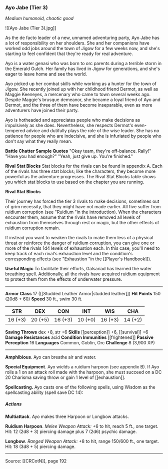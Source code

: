 ### Ayo Jabe (Tier 3)
_Medium humanoid, chaotic good_

![[Ayo Jabe (Tier 3).jpg]]

As the de facto leader of a new, unnamed adventuring party, Ayo Jabe has a lot of responsibility on her shoulders. She and her companions have worked odd jobs around the town of Jigow for a few weeks now, and she's starting to feel confident that they're ready for real adventure.

Ayo is a water genasi who was born to orc parents during a terrible storm in the Emerald Gulch. Her family has lived in Jigow for generations, and she's eager to leave home and see the world.

Ayo picked up her combat skills while working as a hunter for the town of Jigow. She recently joined up with her childhood friend Dermot, as well as Maggie Keeneyes, a mercenary who came to town several weeks ago. Despite Maggie's brusque demeanor, she became a loyal friend of Ayo and Dermot, and the three of them have become inseparable, even as more adventurers have joined their party.

Ayo is hotheaded and appreciates people who make decisions as impulsively as she does. Nevertheless, she respects Dermot's even-tempered advice and dutifully plays the role of the wise leader. She has no patience for people who are indecisive, and she is infuriated by people who don't say what they really mean.

**Battle Chatter Sample Quotes** "Okay team, they're off-balance. Rally!" "Have you had enough?" "Yeah, just give up. You're finished."



**Rival Stat Blocks** Stat blocks for the rivals can be found in appendix A. Each of the rivals has three stat blocks; like the characters, they become more powerful as the adventure progresses. The Rival Stat Blocks table shows you which stat blocks to use based on the chapter you are running.

**Rival Stat Blocks** 

Their journey has forced the tier 3 rivals to make decisions, sometimes out of grim necessity, that they might have not made earlier. All five suffer from ruidium corruption (see "Ruidium "in the introduction). When the characters encounter them, assume that the rivals have removed all levels of exhaustion from themselves through rest or magic, but the other effects of ruidium corruption remain.

If instead you want to weaken the rivals to make them less of a physical threat or reinforce the danger of ruidium corruption, you can give one or more of the rivals 1d4 levels of exhaustion each. In this case, you'll need to keep track of each rival's exhaustion level and the condition's corresponding effects (see "Exhaustion "in the [[Player's Handbook]]).

**Useful Magic** To facilitate their efforts, Galsariad has learned the water breathing spell. Additionally, all the rivals have acquired ruidium equipment to protect them from the effects of underwater pressure.







---

**Armor Class** 17 ([[Studded Leather Armor|studded leather]])
**Hit Points** 150 (20d8 + 60)
**Speed** 30 ft., swim 30 ft.

| STR     | DEX     | CON     | INT     | WIS     | CHA     |
|---------|---------|---------|---------|---------|---------|
| 16 (+3) | 20 (+5) | 16 (+3) | 10 (+0) | 16 (+3) | 14 (+2) |

**Saving Throws** dex +8, str +6
**Skills** [[perception]] +6, [[survival]] +6
**Damage Resistances** acid
**Condition Immunities** [[frightened]]
**Passive Perception** 16
**Languages** Common, Goblin, Orc
**Challenge** 8 (3,900 XP)

---

**Amphibious**. Ayo can breathe air and water.

**Special Equipment**. Ayo wields a ruidium harpoon (see appendix B). If Ayo rolls a 1 on an attack roll made with the harpoon, she must succeed on a DC 20 Charisma saving throw or gain 1 level of [[exhaustion]].

**Spellcasting.** Ayo casts one of the following spells, using Wisdom as the spellcasting ability (spell save DC 14):

##### Actions
**Multiattack**. Ayo makes three Harpoon or Longbow attacks.

**Ruidium Harpoon**. _Melee Weapon Attack:_ +6 to hit, reach 5 ft., one target. Hit: 12 (2d8 + 3) piercing damage plus 7 (2d6) psychic damage.

**Longbow**. _Ranged Weapon Attack:_ +8 to hit, range 150/600 ft., one target. Hit: 18 (3d8 + 5) piercing damage.


---

Source: [[CRCotN]], page 192